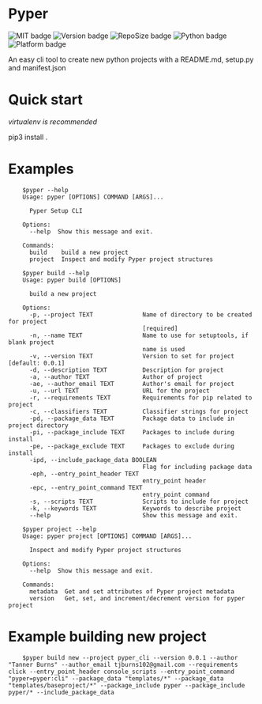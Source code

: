 # Pyper

<!--Badges-->
![MIT badge](https://img.shields.io/badge/license-MIT-black)
![Version badge](https://img.shields.io/github/manifest-json/v/tannerburns/pyper?color=red)
![RepoSize badge](https://img.shields.io/github/repo-size/tannerburns/pyper?color=green)
![Python badge](https://img.shields.io/badge/python-setuptools-blue?logo=python&logoColor=yellow)
![Platform badge](https://img.shields.io/badge/platform-linux%20%7C%20osx%20%7C%20win32-yellow)

  An easy cli tool to create new python projects with a README.md, setup.py and manifest.json


Quick start
=====

  *virtualenv is recommended*

  pip3 install .

Examples
=====
```
    $pyper --help
    Usage: pyper [OPTIONS] COMMAND [ARGS]...

      Pyper Setup CLI

    Options:
      --help  Show this message and exit.

    Commands:
      build    build a new project
      project  Inspect and modify Pyper project structures
```
```
    $pyper build --help
    Usage: pyper build [OPTIONS]

      build a new project

    Options:
      -p, --project TEXT              Name of directory to be created for project
                                      [required]
      -n, --name TEXT                 Name to use for setuptools, if blank project
                                      name is used
      -v, --version TEXT              Version to set for project  [default: 0.0.1]
      -d, --description TEXT          Description for project
      -a, --author TEXT               Author of project
      -ae, --author_email TEXT        Author's email for project
      -u, --url TEXT                  URL for the project
      -r, --requirements TEXT         Requirements for pip related to project
      -c, --classifiers TEXT          Classifier strings for project
      -pd, --package_data TEXT        Package data to include in project directory
      -pi, --package_include TEXT     Packages to include during install
      -pe, --package_exclude TEXT     Packages to exclude during install
      -ipd, --include_package_data BOOLEAN
                                      Flag for including package data
      -eph, --entry_point_header TEXT
                                      entry_point header
      -epc, --entry_point_command TEXT
                                      entry_point command
      -s, --scripts TEXT              Scripts to include for project
      -k, --keywords TEXT             Keywords to describe project
      --help                          Show this message and exit.
```
```
    $pyper project --help
    Usage: pyper project [OPTIONS] COMMAND [ARGS]...

      Inspect and modify Pyper project structures

    Options:
      --help  Show this message and exit.

    Commands:
      metadata  Get and set attributes of Pyper project metadata
      version   Get, set, and increment/decrement version for pyper project
```

Example building new project
=====
```
    $pyper build new --project pyper_cli --version 0.0.1 --author "Tanner Burns" --author_email tjburns102@gmail.com --requirements click --entry_point_header console_scripts --entry_point_command "pyper=pyper:cli" --package_data "templates/*" --package_data "templates/baseproject/*" --package_include pyper --package_include pyper/* --include_package_data 
```
